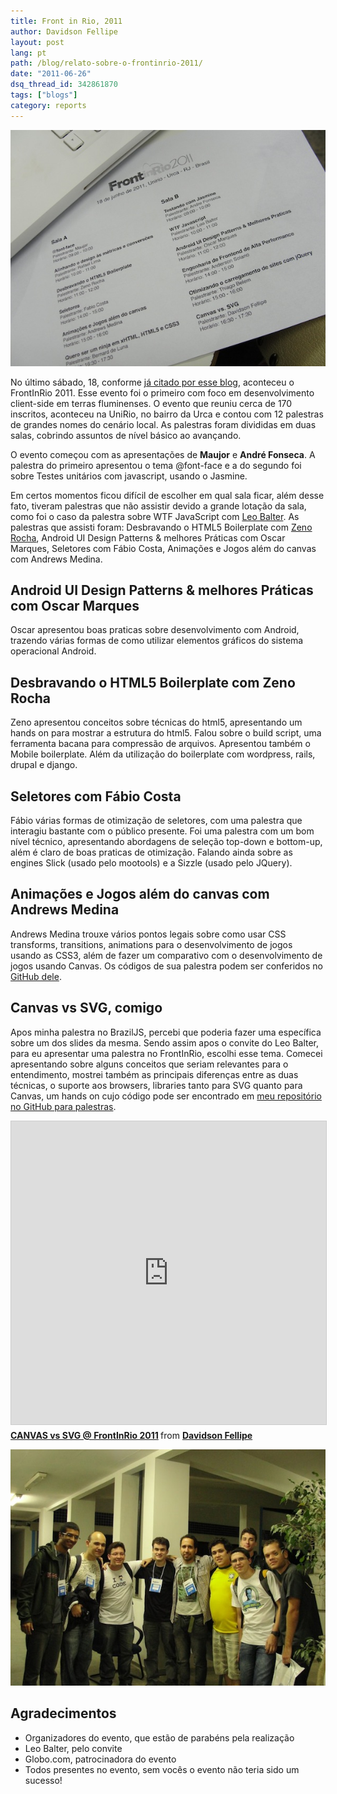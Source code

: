 ```yaml
---
title: Front in Rio, 2011
author: Davidson Fellipe
layout: post
lang: pt
path: /blog/relato-sobre-o-frontinrio-2011/
date: "2011-06-26"
dsq_thread_id: 342861870
tags: ["blogs"]
category: reports
---
```


![](./front-in-rio2011-panfleto.jpg)

No último sábado, 18, conforme [já citado por esse blog][2], aconteceu o FrontInRio 2011. Esse evento foi o primeiro com foco em desenvolvimento client-side em terras fluminenses. O evento que reuniu cerca de 170 inscritos, aconteceu na UniRio, no bairro da Urca e contou com 12 palestras de grandes nomes do cenário local. As palestras foram divididas em duas salas, cobrindo assuntos de nível básico ao avançando.

[2]: http://fellipe.com/blog/front-in-rio-2011/

O evento começou com as apresentações de **Maujor** e **André Fonseca**. A palestra do primeiro apresentou o tema @font-face e a do segundo foi sobre Testes unitários com javascript, usando o Jasmine.

Em certos momentos ficou difícil de escolher em qual sala ficar,
além desse fato, tiveram palestras que não assistir devido a grande lotação da sala, como foi o caso da palestra sobre WTF
JavaScript com [Leo Balter][3]. As palestras que assisti foram:
Desbravando o HTML5 Boilerplate com [Zeno Rocha][4], Android UI Design Patterns & melhores Práticas com Oscar Marques, Seletores com Fábio Costa, Animações e Jogos além do canvas com Andrews Medina.

[3]: http://leobalter.net/
[4]: http://zenorocha.com/

## Android UI Design Patterns & melhores Práticas com Oscar Marques

Oscar apresentou boas praticas sobre desenvolvimento com Android, trazendo várias formas de como utilizar elementos gráficos do sistema operacional Android.

## Desbravando o HTML5 Boilerplate com Zeno Rocha

Zeno apresentou conceitos sobre técnicas do html5, apresentando um hands on para mostrar a estrutura do html5. Falou sobre o build script, uma ferramenta bacana
para compressão de arquivos. Apresentou também o Mobile boilerplate. Além da utilização do boilerplate com wordpress, rails, drupal e django.

## Seletores com Fábio Costa

Fábio várias formas de otimização de seletores, com uma palestra que interagiu bastante com o público presente. Foi uma palestra com um bom nível técnico, apresentando abordagens de seleção top-down e bottom-up, além é claro de boas praticas de otimização. Falando ainda sobre as engines Slick (usado pelo mootools) e a Sizzle (usado pelo JQuery).

## Animações e Jogos além do canvas com Andrews Medina

Andrews Medina trouxe vários pontos legais sobre como usar CSS transforms, transitions, animations para o desenvolvimento de jogos usando as CSS3, além de fazer um comparativo com o desenvolvimento de jogos usando Canvas. Os códigos de sua palestra podem ser conferidos no [GitHub dele][5].

[5]: https://github.com/andrewsmedina/pacman

## Canvas vs SVG, comigo

Apos minha palestra no BrazilJS, percebi que poderia fazer uma específica sobre um dos slides da mesma. Sendo assim apos o convite do Leo Balter,
para eu apresentar uma palestra no FrontInRio, escolhi esse tema. Comecei apresentando sobre alguns conceitos que seriam relevantes para o entendimento,
mostrei também as principais diferenças entre as duas técnicas, o suporte aos browsers, libraries tanto para SVG quanto para Canvas, um hands on cujo código pode ser encontrado em [meu repositório no GitHub para palestras][6].

<iframe src="https://www.slideshare.net/slideshow/embed_code/key/cBrSaB767SSlID" width="595" height="485" frameborder="0" marginwidth="0" marginheight="0" scrolling="no" style="border:1px solid #CCC; border-width:1px; margin-bottom:5px; max-width: 100%;" allowfullscreen> </iframe>

<div style="margin-bottom:5px"> <strong> <a href="//www.slideshare.net/davidsonfellipe/canvas-vs-svg" title="CANVAS vs SVG @ FrontInRio 2011" target="_blank">CANVAS vs SVG @ FrontInRio 2011</a> </strong> from <strong><a href="//www.slideshare.net/davidsonfellipe" target="_blank">Davidson Fellipe</a></strong> </div>

![](./264478_10150223688524548_787149547_7065875_6582493_n1.jpg)

## Agradecimentos

-   Organizadores do evento, que estão de parabéns pela realização
-   Leo Balter, pelo convite
-   Globo.com, patrocinadora do evento
-   Todos presentes no evento, sem vocês o evento não teria sido um sucesso!

[6]: https://github.com/davidsonfellipe/talks/tree/master/2011_frontinrio
